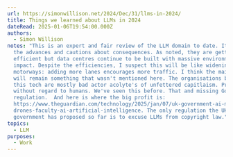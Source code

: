 ```yaml
---
url: https://simonwillison.net/2024/Dec/31/llms-in-2024/
title: Things we learned about LLMs in 2024
dateRead: 2025-01-06T19:54:00.000Z
authors:
  - Simon Willison
notes: "This is an expert and fair review of the LLM domain to date. It notes
  the advances and cautions about consequences. As noted, they are getting more
  efficient but data centres continue to be built with massive environmental
  impact. Despite the efficiencies, I suspect this will be like widening
  motorways: adding more lanes encourages more traffic. I think the main problem
  will remain something that wasn't mentioned here. The organisations behind
  this tech are mostly bad actor acolyte's of unfettered capitlaism. Profit
  without regard to humans. We've seen this before. That and missing Government
  regulation.  And here is where the big profit is:
  https://www.theguardian.com/technology/2025/jan/07/uk-government-ai-military-\
  drones-faculty-ai-artificial-intelligence. The only regulation the UK
  government has proposed so far is to excuse LLMs from copyright law."
topics:
  - LLM
purposes:
  - Work
---
```

